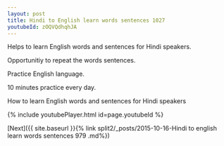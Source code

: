 ```yaml
---
layout: post
title: Hindi to English learn words sentences 1027 
youtubeId: zOQVQdhqhJA
---
```

 
 
Helps to learn English words and sentences for Hindi speakers.

Opportunitiy to repeat the words sentences. 

Practice English language. 
 
10 minutes practice every day. 
 
How to learn English words and sentences for Hindi speakers 
 
{% include youtubePlayer.html id=page.youtubeId %}
 
 
[Next]({{ site.baseurl }}{% link  split2/_posts/2015-10-16-Hindi to english learn words sentences 979 .md%})
 
